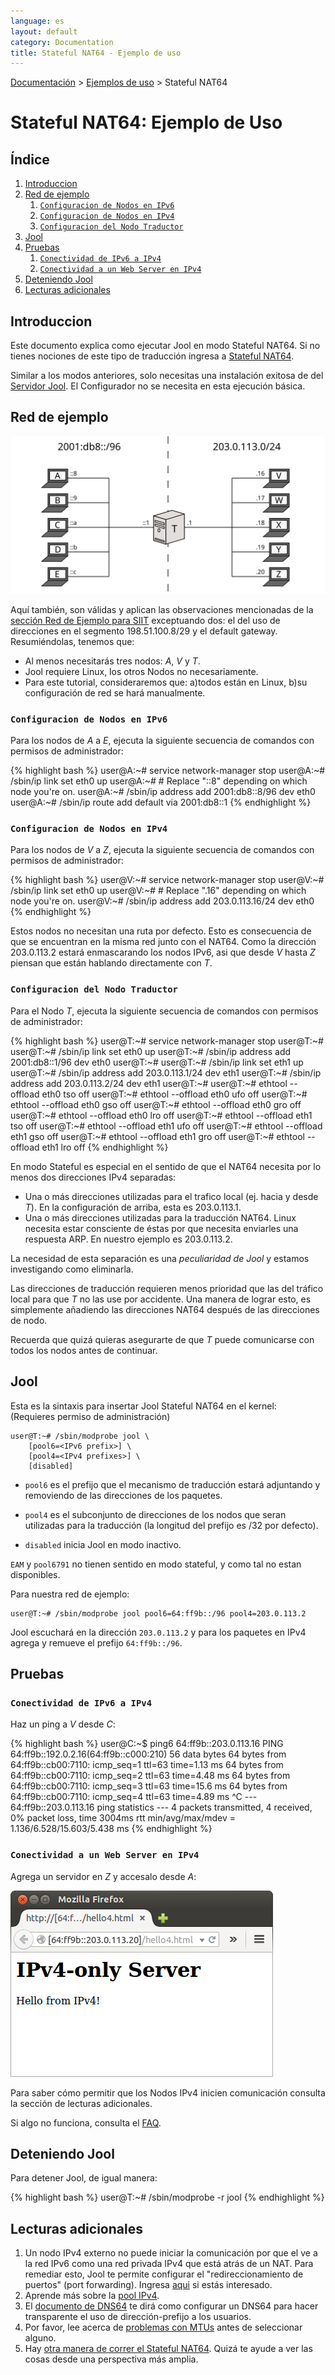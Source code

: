```yaml
---
language: es
layout: default
category: Documentation
title: Stateful NAT64 - Ejemplo de uso
---
```


[Documentación](documentation.html) > [Ejemplos de uso](documentation.html#ejemplos-de-uso) > Stateful NAT64

# Stateful NAT64: Ejemplo de Uso

## Índice

1. [Introduccion](#introduccion)
2. [Red de ejemplo](#red-de-ejemplo)
	1. [`Configuracion de Nodos en IPv6`](#configuracion-de-nodos-en-ipv6)
	2. [`Configuracion de Nodos en IPv4`](#configuracion-de-nodos-en-ipv4)
	3. [`Configuracion del Nodo Traductor`](#configuracion-del-nodo-traductor)
3. [Jool](#jool)
4. [Pruebas](#pruebas)
	1. [`Conectividad de IPv6 a IPv4`](#conectividad-de-ipv6-a-ipv4)
	2. [`Conectividad a un Web Server en IPv4`](#conectividad-a-un-web-server-en-ipv4)
5. [Deteniendo Jool](#deteniendo-jool)
6. [Lecturas adicionales](#lecturas-adicionales)


## Introduccion

Este documento explica como ejecutar Jool en modo Stateful NAT64. Si no tienes nociones de este tipo de traducción ingresa a [Stateful NAT64](intro-nat64.html#stateful-nat64).

Similar a los modos anteriores, solo necesitas una instalación exitosa de del [Servidor Jool](mod-install.html). El Configurador no se necesita en esta ejecución básica.

## Red de ejemplo

![Figura 1 - Red de ejemplo](../images/network/stateful.svg)

Aquí también, son válidas y aplican las observaciones mencionadas de la [sección Red de Ejemplo para SIIT](mod-run-vanilla.html#red-de-ejemplo) exceptuando dos: el del uso de direcciones en el segmento 198.51.100.8/29 y el default gateway. Resumiéndolas, tenemos que:

- Al menos necesitarás tres nodos: _A_, _V_ y _T_.
- Jool requiere Linux, los otros Nodos no necesariamente.
- Para este tutorial, consideraremos que: a)todos están en Linux, b)su configuración de red se hará manualmente.

### `Configuracion de Nodos en IPv6`

Para los nodos de _A_ a _E_, ejecuta la siguiente secuencia de comandos con permisos de administrador:

{% highlight bash %}
user@A:~# service network-manager stop
user@A:~# /sbin/ip link set eth0 up
user@A:~# # Replace "::8" depending on which node you're on.
user@A:~# /sbin/ip address add 2001:db8::8/96 dev eth0
user@A:~# /sbin/ip route add default via 2001:db8::1
{% endhighlight %}

### `Configuracion de Nodos en IPv4`

Para los nodos de _V_ a _Z_, ejecuta la siguiente secuencia de comandos con permisos de administrador:

{% highlight bash %}
user@V:~# service network-manager stop
user@V:~# /sbin/ip link set eth0 up
user@V:~# # Replace ".16" depending on which node you're on.
user@V:~# /sbin/ip address add 203.0.113.16/24 dev eth0
{% endhighlight %}

Estos nodos no necesitan una ruta por defecto. Esto es consecuencia de que se encuentran en la misma red junto con el NAT64. Como la dirección 203.0.113.2 estará enmascarando los nodos IPv6, asi que desde _V_ hasta _Z_ piensan que están hablando directamente con _T_.

### `Configuracion del Nodo Traductor`

Para el Nodo _T_, ejecuta la siguiente secuencia de comandos con permisos de administrador:

{% highlight bash %}
user@T:~# service network-manager stop
user@T:~# 
user@T:~# /sbin/ip link set eth0 up
user@T:~# /sbin/ip address add 2001:db8::1/96 dev eth0
user@T:~# 
user@T:~# /sbin/ip link set eth1 up
user@T:~# /sbin/ip address add 203.0.113.1/24 dev eth1
user@T:~# /sbin/ip address add 203.0.113.2/24 dev eth1
user@T:~# 
user@T:~# ethtool --offload eth0 tso off
user@T:~# ethtool --offload eth0 ufo off
user@T:~# ethtool --offload eth0 gso off
user@T:~# ethtool --offload eth0 gro off
user@T:~# ethtool --offload eth0 lro off
user@T:~# ethtool --offload eth1 tso off
user@T:~# ethtool --offload eth1 ufo off
user@T:~# ethtool --offload eth1 gso off
user@T:~# ethtool --offload eth1 gro off
user@T:~# ethtool --offload eth1 lro off
{% endhighlight %}

En modo Stateful es especial en el sentido de que el NAT64 necesita por lo menos dos direcciones IPv4 separadas:

- Una o más direcciones utilizadas para el trafico local (ej. hacia y desde _T_). En la configuración de arriba, esta es  203.0.113.1.
- Una o más direcciones utilizadas para la traducción NAT64. Linux necesita estar consciente de éstas por que necesita enviarles una respuesta ARP. En nuestro ejemplo es 203.0.113.2.

La necesidad de esta separación es una _peculiaridad de Jool_ y estamos investigando como eliminarla.

Las direcciones de traducción requieren menos prioridad que las del tráfico local para que _T_ no las use por accidente. Una manera de lograr esto, es simplemente añadiendo las direcciones NAT64 después de las direcciones de nodo.

Recuerda que quizá quieras asegurarte de que _T_ puede comunicarse con todos los nodos antes de continuar.

## Jool

Esta es la sintaxis para insertar Jool Stateful NAT64 en el kernel:<br />
(Requieres permiso de administración)

	user@T:~# /sbin/modprobe jool \
		[pool6=<IPv6 prefix>] \
		[pool4=<IPv4 prefixes>] \
		[disabled]

- `pool6` es el prefijo que el mecanismo de traducción estará adjuntando y removiendo de las direcciones de los paquetes.

- `pool4` es el subconjunto de direcciones de los nodos que seran utilizadas para la traducción (la longitud del prefijo es /32 por defecto).

- `disabled`  inicia Jool en modo inactivo.

`EAM` y `pool6791` no tienen sentido en modo stateful, y como tal no estan disponibles.

Para nuestra red de ejemplo:

	user@T:~# /sbin/modprobe jool pool6=64:ff9b::/96 pool4=203.0.113.2

Jool escuchará en la dirección `203.0.113.2` y para los paquetes en IPv4 agrega y remueve el prefijo `64:ff9b::/96`.

## Pruebas

### `Conectividad de IPv6 a IPv4`

Haz un ping a _V_ desde _C_:

{% highlight bash %}
user@C:~$ ping6 64:ff9b::203.0.113.16
PING 64:ff9b::192.0.2.16(64:ff9b::c000:210) 56 data bytes
64 bytes from 64:ff9b::cb00:7110: icmp_seq=1 ttl=63 time=1.13 ms
64 bytes from 64:ff9b::cb00:7110: icmp_seq=2 ttl=63 time=4.48 ms
64 bytes from 64:ff9b::cb00:7110: icmp_seq=3 ttl=63 time=15.6 ms
64 bytes from 64:ff9b::cb00:7110: icmp_seq=4 ttl=63 time=4.89 ms
^C
--- 64:ff9b::203.0.113.16 ping statistics ---
4 packets transmitted, 4 received, 0% packet loss, time 3004ms
rtt min/avg/max/mdev = 1.136/6.528/15.603/5.438 ms
{% endhighlight %}

### `Conectividad a un Web Server en IPv4`

Agrega un servidor en _Z_ y accesalo desde _A_:

![Figura 1 - IPv4 TCP desde un nodo IPv6](../images/run-stateful-firefox-4to6.png)

Para saber cómo permitir que los Nodos IPv4 inicien comunicación consulta la sección de lecturas adicionales.

Si algo no funciona, consulta el [FAQ](faq.html).

## Deteniendo Jool

Para detener Jool, de igual manera:

{% highlight bash %}
user@T:~# /sbin/modprobe -r jool
{% endhighlight %}

## Lecturas adicionales

1. Un nodo IPv4 externo no puede iniciar la comunicación por que el ve a la red IPv6 como una red privada IPv4 que está atrás de un NAT. Para remediar esto, Jool te permite configurar el "redireccionamiento de puertos" (port forwarding). Ingresa [aqui](static-bindings.html) si estás interesado.
2. Aprende más sobre la [pool IPv4](pool4.html).
3. El [documento de DNS64](dns64.html) te dirá como configurar un DNS64 para hacer transparente el uso de dirección-prefijo a los usuarios.
4. Por favor, lee acerca de [problemas con MTUs](mtu.html) antes de seleccionar alguno.
5. Hay [otra manera de correr el Stateful NAT64](mod-run-alternate.html). Quizá te ayude a ver las cosas desde una perspectiva más amplia.
